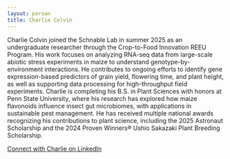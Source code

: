 ```yaml
---
layout: person
title: Charlie Colvin
---
```


Charlie Colvin joined the Schnable Lab in summer 2025 as an undergraduate researcher through the Crop-to-Food Innovation REEU Program. His work focuses on analyzing RNA-seq data from large-scale abiotic stress experiments in maize to understand genotype-by-environment interactions. He contributes to ongoing efforts to identify gene expression-based predictors of grain yield, flowering time, and plant height, as well as supporting data processing for high-throughput field experiments.
Charlie is completing his B.S. in Plant Sciences with honors at Penn State University, where his research has explored how maize flavonoids influence insect gut microbiomes, with applications in sustainable pest management. He has received multiple national awards recognizing his contributions to plant science, including the 2025 Astronaut Scholarship and the 2024 Proven Winners® Ushio Sakazaki Plant Breeding Scholarship.

[Connect with Charlie on LinkedIn](www.linkedin.com/in/charles-colvin)
